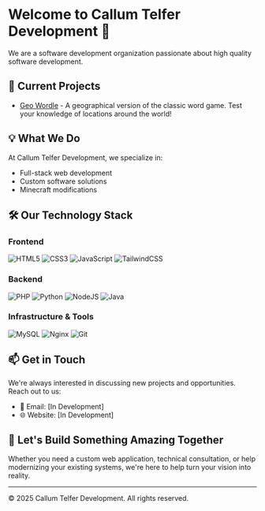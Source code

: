 # Welcome to Callum Telfer Development 👋

We are a software development organization passionate about high quality software development.

## 🚀 Current Projects

- [Geo Wordle](https://geo.voidem.com) - A geographical version of the classic word game. Test your knowledge of locations around the world!

## 💡 What We Do

At Callum Telfer Development, we specialize in:
- Full-stack web development
- Custom software solutions
- Minecraft modifications

## 🛠️ Our Technology Stack

### Frontend
![HTML5](https://img.shields.io/badge/HTML5-E34F26?style=for-the-badge&logo=html5&logoColor=white)
![CSS3](https://img.shields.io/badge/CSS3-1572B6?style=for-the-badge&logo=css3&logoColor=white)
![JavaScript](https://img.shields.io/badge/JavaScript-F7DF1E?style=for-the-badge&logo=javascript&logoColor=black)
![TailwindCSS](https://img.shields.io/badge/Tailwind_CSS-38B2AC?style=for-the-badge&logo=tailwind-css&logoColor=white)

### Backend
![PHP](https://img.shields.io/badge/PHP-777BB4?style=for-the-badge&logo=php&logoColor=white)
![Python](https://img.shields.io/badge/Python-3776AB?style=for-the-badge&logo=python&logoColor=white)
![NodeJS](https://img.shields.io/badge/Node.js-43853D?style=for-the-badge&logo=node.js&logoColor=white)
![Java](https://img.shields.io/badge/Java-ED8B00?style=for-the-badge&logo=openjdk&logoColor=white)

### Infrastructure & Tools
![MySQL](https://img.shields.io/badge/MySQL-005C84?style=for-the-badge&logo=mysql&logoColor=white)
![Nginx](https://img.shields.io/badge/nginx-%23009639.svg?style=for-the-badge&logo=nginx&logoColor=white)
![Git](https://img.shields.io/badge/Git-F05032?style=for-the-badge&logo=git&logoColor=white)

## 📫 Get in Touch

We're always interested in discussing new projects and opportunities. Reach out to us:

- 📧 Email: [In Development]
- 🌐 Website: [In Development]

## 🤝 Let's Build Something Amazing Together

Whether you need a custom web application, technical consultation, or help modernizing your existing systems, we're here to help turn your vision into reality.

---
© 2025 Callum Telfer Development. All rights reserved.
